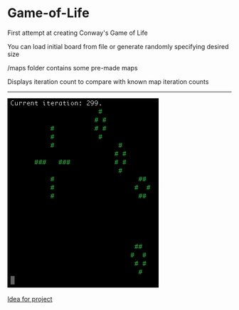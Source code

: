 # Game-of-Life

First attempt at creating Conway's Game of Life

You can load initial board from file or generate randomly specifying desired size

/maps folder contains some pre-made maps

Displays iteration count to compare with known map iteration counts

---

![Screenshot Game of Life](/game-of-life.png)

[Idea for project](https://robertheaton.com/2018/07/20/project-2-game-of-life/)

